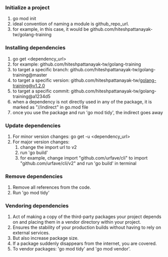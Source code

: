 ### Initialize a project
1. go mod init <module name>
2. ideal convention of naming a module is github_repo_url.
3. for example, in this case, it would be github.com/hiteshpattanayak-tw/golang-training

### Installing dependencies
1. go get <dependency_url>
2. for example: github.com/hiteshpattanayak-tw/golang-training
3. to target a specific branch: github.com/hiteshpattanayak-tw/golang-training@master
4. to target a specific version: github.com/hiteshpattanayak-tw/golang-training@v1.2.0
5. to target a specific commit: github.com/hiteshpattanayak-tw/golang-training@a1234d5
6. when a dependency is not directly used in any of the package, it is marked as "//indirect" in go.mod file
7. once you use the package and run 'go mod tidy', the indirect goes away

### Update dependencies
1. For minor version changes: go get -u <dependency_url>
2. For major version changes: 
   1. change the import url to v2 
   2. run 'go build'
   3. for example, change import "github.com/urfave/cli" to import "github.com/urfave/cli/v2" and run 'go build' in terminal

### Remove dependencies
1. Remove all references from the code.
2. Run 'go mod tidy'

### Vendoring dependencies
1. Act of making a copy of the third-party packages your project depends on and placing them in a vendor directory within your project.
2. Ensures the stability of your production builds without having to rely on external services.
3. But also increase package size.
4. If a package suddenly disappears from the internet, you are covered.
5. To vendor packages: 'go mod tidy' and 'go mod vendor'.
